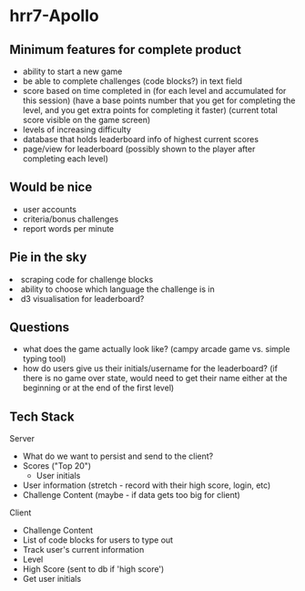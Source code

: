 # hrr7-Apollo

## Minimum features for complete product
<ul>
<li>ability to start a new game</li>
<li>be able to complete challenges (code blocks?) in text field</li>
<li>score based on time completed in (for each level and accumulated for this session) (have a base points number that you get for completing the level, and you get extra points for completing it faster) (current total score visible on the game screen)</li>
<li>levels of increasing difficulty</li>
<li>database that holds leaderboard info of highest current scores</li>
<li>page/view for leaderboard (possibly shown to the player after completing each level)</li>
</ul>

## Would be nice
<ul>
<li>user accounts</li>
<li>criteria/bonus challenges</li>
<li>report words per minute</li>
</ul>

## Pie in the sky
<li>scraping code for challenge blocks</li>
<li>ability to choose which language the challenge is in</li>
<li>d3 visualisation for leaderboard?</li>
</ul>

## Questions
<ul>
<li>what does the game actually look like? (campy arcade game vs. simple typing tool)</li>
<li>how do users give us their initials/username for the leaderboard? (if there is no game over state, would need to get their name either at the beginning or at the end of the first level)</li>
</ul>

## Tech Stack
Server
 - What do we want to persist and send to the client?
  - Scores ("Top 20")
    - User initials
  - User information (stretch - record with their high score, login, etc)
  - Challenge Content (maybe - if data gets too big for client)

Client
 - Challenge Content
  - List of code blocks for users to type out
 - Track user's current information
  - Level
  - High Score (sent to db if 'high score')
 - Get user initials
